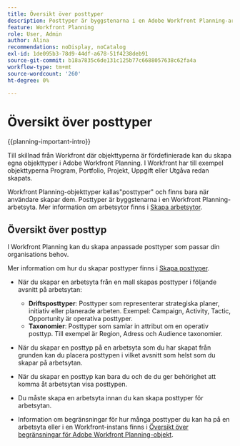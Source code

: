 ```yaml
---
title: Översikt över posttyper
description: Posttyper är byggstenarna i en Adobe Workfront Planning-arbetsyta.
feature: Workfront Planning
role: User, Admin
author: Alina
recommendations: noDisplay, noCatalog
exl-id: 1de095b3-78d9-44df-a678-51f4238deb91
source-git-commit: b18a7835c6de131c125b77c6688057638c62fa4a
workflow-type: tm+mt
source-wordcount: '260'
ht-degree: 0%

---
```



# Översikt över posttyper

{{planning-important-intro}}

Till skillnad från Workfront där objekttyperna är fördefinierade kan du skapa egna objekttyper i Adobe Workfront Planning. I Workfront har till exempel objekttyperna Program, Portfolio, Projekt, Uppgift eller Utgåva redan skapats.

Workfront Planning-objekttyper kallas&quot;posttyper&quot; och finns bara när användare skapar dem. Posttyper är byggstenarna i en Workfront Planning-arbetsyta. Mer information om arbetsytor finns i [Skapa arbetsytor](/help/quicksilver/planning/architecture/create-workspaces.md).

## Översikt över posttyp

I Workfront Planning kan du skapa anpassade posttyper som passar din organisations behov.

Mer information om hur du skapar posttyper finns i [Skapa posttyper](/help/quicksilver/planning/architecture/create-record-types.md).

* När du skapar en arbetsyta från en mall skapas posttyper i följande avsnitt på arbetsytan:

   * **Driftsposttyper**: Posttyper som representerar strategiska planer, initiativ eller planerade arbeten. Exempel: Campaign, Activity, Tactic, Opportunity är operativa posttyper.
   * **Taxonomier**: Posttyper som samlar in attribut om en operativ posttyp. Till exempel är Region, Adress och Audience taxonomier.

* När du skapar en posttyp på en arbetsyta som du har skapat från grunden kan du placera posttypen i vilket avsnitt som helst som du skapar på arbetsytan.
* När du skapar en posttyp kan bara du och de du ger behörighet att komma åt arbetsytan visa posttypen.
* Du måste skapa en arbetsyta innan du kan skapa posttyper för arbetsytan.
* Information om begränsningar för hur många posttyper du kan ha på en arbetsyta eller i en Workfront-instans finns i [Översikt över begränsningar för Adobe Workfront Planning-objekt](/help/quicksilver/planning/general/limitations-overview.md).


<!--

### Operational Record Type{#operational-record-type}

An operational record type is a Wrorkfront Planning record type that represents work-related objects.  

(***********insert screen shot**************)
For more information about operational record types including how to create them, see [Create record types](/help/quicksilver/planning/architecture/create-record-types.md). 

### Taxonomy{#taxonomy}

A taxonomy is a record type that captures attributes about an operational record type. 

(**********add screen shot**********)

Although creating taxonomies is identical to creating operational record types, Workfront Planning distinguishes conceptually between an operational record type and a taxonomy record type. The purpose of taxonomies is to enhance operational record types. Taxonomies should not directly represent work objects.  (***********this is no longer true, but might be later?!: A taxonomy is a record without dates, like a static list of attributes.***********) 

(********mimic what you did above for operational record types to say that we can also import taxonomies from other applications too - this will be possible later; for example Team would be a taxonomy record type, etc*************)

For example, Audience, Region, or Address can be taxonomy-type record types.  

## Similarities and differences between operational record types and taxonomies

The following table illustrates some of the similarities and differences between operational record types and taxonomies: 

| Record type and characteristic                              | Operational Record Type | Taxonomy Record Type |
|-------------------------------------------------------------|:-----------------------:|:--------------------:|
| They are part of a workspace                                |            ✓            |           ✓          |
| You can create them automatically, from a workspace template                    |            ✓            |           ✓          |
| You can create them manually, from scratch                    |            ✓            |           ✓          |
| You can create them by copying and pasting information from an external file or list                   |            ✓            |           ✓          |
| You can create by importing an Excel or CSV file                    |            ✓            |                     |
| You can create read-only record types by connecting to object types from other applications                    |            ✓            |                     |
| They represent work-related objects                         |            ✓            |                      |
| They represent attributes about work-related objects        |                         |           ✓          |
| You can create from scratch                                 |            ✓            |           ✓          |
| You can create by importing an Excel or CSV file            |            ✓            |                      |
| You can connect the record type to an object from another application|            ✓            |                      |
| You can connect to other record types               |            ✓            |                    |
| You can view their associated records in a table view       |            ✓            |           ✓          |
| You can view their associated records in a timeline view    |            ✓            |           ✓          |

-->
